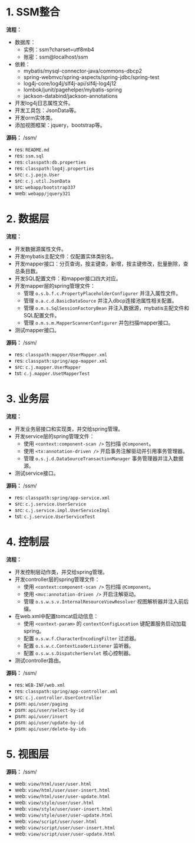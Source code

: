 # 1. SSM整合

**流程：** 
- 数据库：
    - 实例：ssm?charset=utf8mb4 
    - 账密：ssm@localhost/ssm
- 依赖：
    - mybatis/mysql-connector-java/commons-dbcp2
    - spring-webmvc/spring-aspects/spring-jdbc/spring-test
    - log4j-core/log4j/slf4j-api/slf4j-log4j12
    - lombok/junit/pagehelper/mybatis-spring
    - jackson-databind/jackson-annotations
- 开发log4j日志属性文件。
- 开发工具包：JsonData等。
- 开发orm实体类。
- 添加视图框架：jquery，bootstrap等。

**源码：** /ssm/
- res: `README.md` 
- res: `ssm.sql`
- res: `classpath:db.properties`
- res: `classpath:log4j.properties`
- src: `c.j.pojo.User`
- src: `c.j.util.JsonData`
- src: `webapp/bootstrap337`
- web: `webapp/jquery321`

# 2. 数据层

**流程：**
- 开发数据源属性文件。
- 开发mybatis主配文件：仅配置实体类别名。
- 开发mapper接口：分页查询，按主键查，新增，按主键修改，批量删除，查总条目数。
- 开发SQL配置文件：和mapper接口四大对应。
- 开发mapper层的spring管理文件：
    - 管理 `o.s.b.f.c.PropertyPlaceholderConfigurer` 并注入属性文件。
    - 管理 `o.a.c.d.BasicDataSource` 并注入dbcp连接池属性相关配置。
    - 管理 `o.m.s.SqlSessionFactoryBean` 并注入数据源，mybatis主配文件和SQL配置文件。
    - 管理 `o.m.s.m.MapperScannerConfigurer` 并包扫描mapper接口。
- 测试mapper接口。

**源码：** /ssm/
- res: `classpath:mapper/UserMapper.xml`
- res: `classpath:spring/app-mapper.xml`
- src: `c.j.mapper.UserMapper`
- tst: `c.j.mapper.UsetMapperTest`

# 3. 业务层

**流程：**
- 开发业务层接口和实现类，并交给spring管理。
- 开发service层的spring管理文件：
    - 使用 `<context:component-scan />` 包扫描 `@Component`。
    - 使用 `<tx:annotation-driven />` 开启事务注解驱动并引用事务管理器。
    - 管理 `o.s.j.d.DataSourceTransactionManager` 事务管理器并注入数据源。
- 测试service接口。

**源码：** /ssm/
- res: `classpath:spring/app-service.xml`
- src: `c.j.service.UserService`
- src: `c.j.service.impl.UserServiceImpl`
- tst: `c.j.service.UserServiceTest`

# 4. 控制层

**流程：**
- 开发控制层动作类，并交给spring管理。
- 开发controller层的spring管理文件：
    - 使用 `<context:component-scan />` 包扫描 `@Component`。
    - 使用 `<mvc:annotation-driven />` 开启注解驱动。
    - 管理 `o.s.w.s.v.InternalResourceViewResolver` 视图解析器并注入前后缀。
- 在web.xml中配置tomcat启动信息：
    - 使用 `<context-param>` 的 `contextConfigLocation` 键配置服务启动加载spring。
    - 配置 `o.s.w.f.CharacterEncodingFilter` 过滤器。
    - 配置 `o.s.w.c.ContextLoaderListener` 监听器。
    - 配置 `o.s.w.s.DispatcherServlet` 核心控制器。
- 测试controller路由。

**源码：** /ssm/
- res: `WEB-INF/web.xml`
- res: `classpath:spring/app-controller.xml`
- src: `c.j.controller.UserController`
- psm: `api/user/paging`
- psm: `api/user/select-by-id`
- psm: `api/user/insert`
- psm: `api/user/update-by-id`
- psm: `api/user/delete-by-ids`

# 5. 视图层

**源码：** /ssm/
- web: `view/html/user/user.html`
- web: `view/html/user/user-insert.html`
- web: `view/html/user/user-update.html`
- web: `view/style/user/user.html`
- web: `view/style/user/user-insert.html`
- web: `view/style/user/user-update.html`
- web: `view/script/user/user.html`
- web: `view/script/user/user-insert.html`
- web: `view/script/user/user-update.html`
